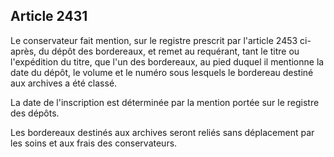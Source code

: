 Article 2431
----
Le conservateur fait mention, sur le registre prescrit par l'article 2453
ci-après, du dépôt des bordereaux, et remet au requérant, tant le titre ou
l'expédition du titre, que l'un des bordereaux, au pied duquel il mentionne la
date du dépôt, le volume et le numéro sous lesquels le bordereau destiné aux
archives a été classé.

La date de l'inscription est déterminée par la mention portée sur le registre
des dépôts.

Les bordereaux destinés aux archives seront reliés sans déplacement par les
soins et aux frais des conservateurs.
